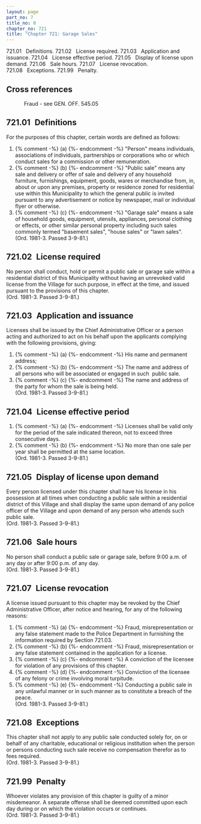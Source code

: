 ```yaml
---
layout: page
part_no: 7
title_no: 0
chapter_no: 721
title: "Chapter 721: Garage Sales"
---
```


721.01   Definitions.
721.02   License required.
721.03   Application and issuance.
721.04   License effective period.
721.05   Display of license upon demand.
721.06   Sale hours.
721.07   License revocation.
721.08   Exceptions.
721.99   Penalty.

## Cross references

            Fraud - see GEN. OFF.
545.05

## 721.01   Definitions

For the purposes of this chapter, certain words are defined as follows:

<p class="Markdown-list--a-1-A"></p>

1. {% comment -%} (a) {%- endcomment -%} "Person" means individuals, associations of individuals, partnerships
or corporations who or which conduct sales for a commission or other
remuneration.
2. {% comment -%} (b) {%- endcomment -%} "Public sale" means any sale and delivery or offer of sale and
delivery of any household furniture, furnishings, equipment, goods, wares or
merchandise from, in, about or upon any premises, property or residence zoned
for residential use within this Municipality to which the general public is
invited pursuant to any advertisement or notice by newspaper, mail or
individual flyer or otherwise.
3. {% comment -%} (c) {%- endcomment -%} "Garage sale" means a sale of household goods, equipment, utensils,
appliances, personal clothing or effects, or other similar personal property
including such sales commonly termed "basement sales", "house sales" or "lawn
sales".  
(Ord. 1981-3. Passed 3-9-81.)

## 721.02   License required

No person shall conduct, hold or permit a public sale or garage sale within
a residential district of this Municipality without having an unrevoked valid
license from the Village for such purpose, in effect at the time, and issued
pursuant to the provisions of this chapter.  
(Ord. 1981-3. Passed 3-9-81.)

## 721.03   Application and issuance

Licenses shall be issued by the Chief Administrative Officer or a person
acting and authorized to act on his behalf upon the applicants complying with
the following provisions, giving:

<p class="Markdown-list--a-1-A"></p>

1. {% comment -%} (a) {%- endcomment -%} His name and permanent address;
2. {% comment -%} (b) {%- endcomment -%} The name and address of all persons who will be associated or engaged
in such  public sale.
3. {% comment -%} (c) {%- endcomment -%} The name and address of the party for whom the sale is being held.  
(Ord. 1981-3. Passed 3-9-81.)

## 721.04   License effective period

<p class="Markdown-list--a-1-A"></p>

1. {% comment -%} (a) {%- endcomment -%} Licenses shall be valid only for the period of the sale indicated
thereon, not to exceed three consecutive days.
   
2. {% comment -%} (b) {%- endcomment -%} No more than one sale per year shall be permitted at the same
location.  
(Ord. 1981-3. Passed 3-9-81.)

## 721.05   Display of license upon demand

Every person licensed under this chapter shall have his license in his
possession at all times when conducting a public sale within a residential
district of this Village and shall display the same upon demand of any police
officer of the Village and upon demand of any person who attends such public
sale.  
(Ord. 1981-3. Passed 3-9-81.)

## 721.06   Sale hours

No person shall conduct a public sale or garage sale, before 9:00 a.m. of
any day or after 9:00 p.m. of any day.  
(Ord. 1981-3. Passed 3-9-81.)

## 721.07   License revocation

A license issued pursuant to this chapter may be revoked by the Chief
Administrative Officer, after notice and hearing, for any of the following
reasons:

<p class="Markdown-list--a-1-A"></p>

1. {% comment -%} (a) {%- endcomment -%} Fraud, misrepresentation or any false statement made to the Police
Department in furnishing the information required by Section 721.03.
2. {% comment -%} (b) {%- endcomment -%} Fraud, misrepresentation or any false statement contained in the
application for a license.
3. {% comment -%} (c) {%- endcomment -%} A conviction of the licensee for violation of any provisions of this
chapter.
4. {% comment -%} (d) {%- endcomment -%} Conviction of the licensee of any felony or crime involving moral
turpitude.
5. {% comment -%} (e) {%- endcomment -%} Conducting a public sale in any unlawful manner or in such manner as
to constitute a breach of the peace.  
(Ord. 1981-3. Passed 3-9-81.)

## 721.08   Exceptions

This chapter shall not apply to any public sale conducted solely for, on or
behalf of any charitable, educational or religious institution when the person
or persons conducting such sale receive no compensation therefor as to fees
required.  
(Ord. 1981-3. Passed 3-9-81.)

## 721.99   Penalty

Whoever violates any provision of this chapter is guilty of a minor
misdemeanor. A separate offense shall be deemed committed upon each day during
or on which the violation occurs or continues.  
(Ord. 1981-3. Passed 3-9-81.)

